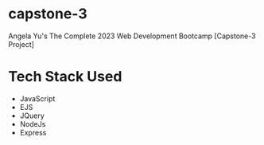 # capstone-3

Angela Yu's The Complete 2023 Web Development Bootcamp [Capstone-3 Project]

<h1> Tech Stack Used </h1>
<ul>
<li>JavaScript</li>
<li>EJS</li>
<li>JQuery</li>
<li>NodeJs</li>
<li>Express</li>
</ul>
